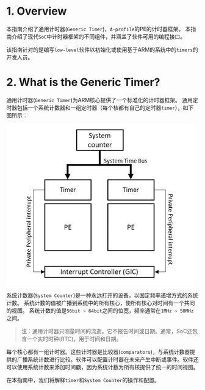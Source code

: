 # 1. Overview

本指南介绍了通用计时器(`Generic Timer`)，`A-profile`的PE的计时器框架。
本指南介绍了现代`SoC`中计时器框架的不同组件，并涵盖了软件可用的编程接口。

该指南针对的是编写`low-level`软件以初始化或使用基于ARM的系统中的`timers`的开发人员。 

# 2. What is the Generic Timer?

通用计时器(`Generic Timer`)为ARM核心提供了一个标准化的计时器框架。
通用定时器包括一个系统计数器和一组定时器（每个核都有自己的定时器`timer`），如下图所示：

![image](./Images/0x1.png)

系统计数器(`System Counter`)是一种永远打开的设备，以固定频率递增方式的系统计数。
系统计数的值被广播到系统中的所有核心，使所有核心对时间有一个共同的视图。
系统计数的值是`56bit ~ 64bit`之间的位宽，频率通常在`1MHz ~ 50MHz`之间。

> 注：通用计时器只测量时间的流逝。它不报告时间或日期。通常，SoC还包含一个实时时钟(RTC)，用于时间和日期。

每个核心都有一组计时器。这些计时器是比较器(`comparators`)，与系统计数器提供的广播系统计数进行比较。软件可以配置计时器在未来产生中断或事件。软件还可以使用系统计数来添加时间戳，因为系统计数为所有核提供了统一的时间视图。

在本指南中，我们将解释`timer`和`System Counter`的操作和配置。